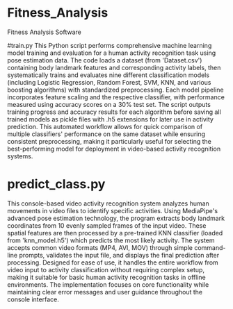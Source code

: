 # Fitness_Analysis
Fitness Analysis Software

#train.py
This Python script performs comprehensive machine learning model training and evaluation for a human activity recognition task using pose estimation data. The code loads a dataset (from 'Dataset.csv') containing body landmark features and corresponding activity labels, then systematically trains and evaluates nine different classification models (including Logistic Regression, Random Forest, SVM, KNN, and various boosting algorithms) with standardized preprocessing. Each model pipeline incorporates feature scaling and the respective classifier, with performance measured using accuracy scores on a 30% test set. The script outputs training progress and accuracy results for each algorithm before saving all trained models as pickle files with .h5 extensions for later use in activity prediction. This automated workflow allows for quick comparison of multiple classifiers' performance on the same dataset while ensuring consistent preprocessing, making it particularly useful for selecting the best-performing model for deployment in video-based activity recognition systems.

# predict_class.py
This console-based video activity recognition system analyzes human movements in video files to identify specific activities. Using MediaPipe's advanced pose estimation technology, the program extracts body landmark coordinates from 10 evenly sampled frames of the input video. These spatial features are then processed by a pre-trained KNN classifier (loaded from 'knn_model.h5') which predicts the most likely activity. The system accepts common video formats (MP4, AVI, MOV) through simple command-line prompts, validates the input file, and displays the final prediction after processing. Designed for ease of use, it handles the entire workflow from video input to activity classification without requiring complex setup, making it suitable for basic human activity recognition tasks in offline environments. The implementation focuses on core functionality while maintaining clear error messages and user guidance throughout the console interface.
